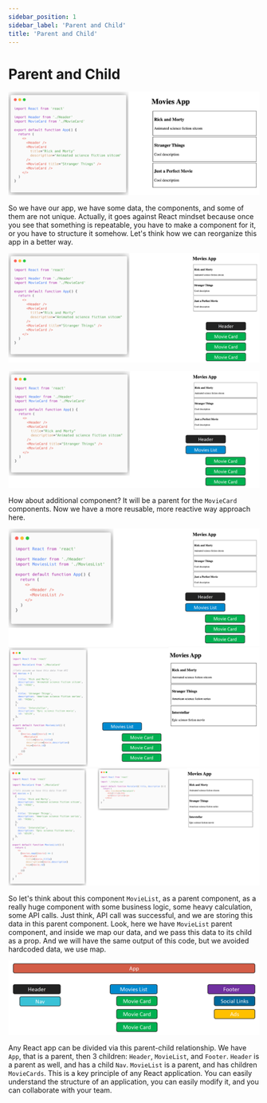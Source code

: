 ```yaml
---
sidebar_position: 1
sidebar_label: 'Parent and Child'
title: 'Parent and Child'
---
```


# Parent and Child

![Movies App Image 1](images/parent-and-child-img1.png)

So we have our app, we have some data, the components, and some of them are not unique.
Actually, it goes against React mindset because once you see that something is repeatable, you have to make a component for it, or you have to structure it somehow.
Let's think how we can reorganize this app in a better way.

![Movies App Image 2](images/parent-and-child-img2.png)

![Movies App Image 3](images/parent-and-child-img3.png)

How about additional component?
It will be a parent for the `MovieCard` components.
Now we have a more reusable, more reactive way approach here.

![Movies App Image 4](images/parent-and-child-img4.png)
![Movies App Image 5](images/parent-and-child-img5.png)
![Movies App Image 7](images/parent-and-child-img7.png)

So let's think about this component `MovieList`, as a parent component, as a really huge component with some business logic, some heavy calculation, some API calls.
Just think, API call was successful, and we are storing this data in this parent component.
Look, here we have `MovieList` parent component, and inside we map our data, and we pass this data to its child as a prop.
And we will have the same output of this code, but we avoided hardcoded data, we use map.

![Movies App Image 6](images/parent-and-child-img6.png)

Any React app can be divided via this parent-child relationship.
We have `App`, that is a parent, then 3 children: `Header`, `MovieList`, and `Footer`.
`Header` is a parent as well, and has a child `Nav`.
`MovieList` is a parent, and has children `MovieCards`.
This is a key principle of any React application.
You can easily understand the structure of an application, you can easily modify it, and you can collaborate with your team.
